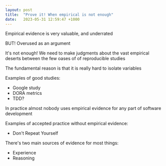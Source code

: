 ```yaml
---
layout: post
title:  "Prove it! When empirical is not enough"
date:   2023-05-31 12:59:47 +1000
---
```


Empirical evidence is very valuable, and underrated

BUT! Overused as an argument

It's not enough! We need to make judgments about the vast empirical deserts between the few oases of of reproducible studies

The fundamental reason is that it is really hard to isolate variables

Examples of good studies:
- Google study 
- DORA metrics
- TDD?

In practice almost nobody uses empirical evidence for any part of software development

Examples of accepted practice without empirical evidence:
- Don't Repeat Yourself

There's two main sources of evidence for most things: 
- Experience
- Reasoning